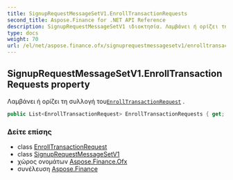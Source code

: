 ```yaml
---
title: SignupRequestMessageSetV1.EnrollTransactionRequests
second_title: Aspose.Finance for .NET API Reference
description: SignupRequestMessageSetV1 ιδιοκτησία. Λαμβάνει ή ορίζει τη συλλογή τουEnrollTransactionRequest .
type: docs
weight: 70
url: /el/net/aspose.finance.ofx/signuprequestmessagesetv1/enrolltransactionrequests/
---
```

## SignupRequestMessageSetV1.EnrollTransactionRequests property

Λαμβάνει ή ορίζει τη συλλογή του[`EnrollTransactionRequest`](../../../aspose.finance.ofx.signup/enrolltransactionrequest/) .

```csharp
public List<EnrollTransactionRequest> EnrollTransactionRequests { get; set; }
```

### Δείτε επίσης

* class [EnrollTransactionRequest](../../../aspose.finance.ofx.signup/enrolltransactionrequest/)
* class [SignupRequestMessageSetV1](../)
* χώρος ονομάτων [Aspose.Finance.Ofx](../../signuprequestmessagesetv1/)
* συνέλευση [Aspose.Finance](../../../)


